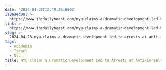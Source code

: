 ```yaml
---
date: '2024-04-23T12:49:26.000Z'
isBasedOn: >-
  https://www.thedailybeast.com/nyu-claims-a-dramatic-development-led-to-arrests-at-anti-israel-protest
link: >-
  https://www.thedailybeast.com/nyu-claims-a-dramatic-development-led-to-arrests-at-anti-israel-protest
slug: >-
  2024-04-23-nyu-claims-a-dramatic-development-led-to-arrests-at-anti-israel-protest
tags:
  - Academia
  - Israel
  - Nyc
title: NYU Claims a Dramatic Development Led to Arrests at Anti-Israel Protest
---
```


